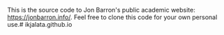 This is the source code to Jon Barron's public academic website: https://jonbarron.info/. Feel free to clone this code for your own personal use.# ikjalata.github.io
